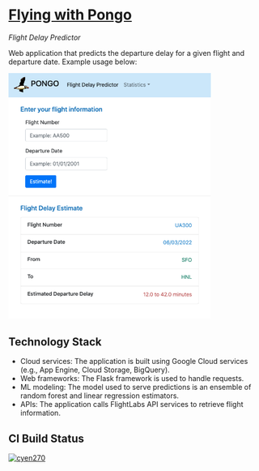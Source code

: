 # [Flying with Pongo](https://flight-pred-347402.uc.r.appspot.com/)
*Flight Delay Predictor*

Web application that predicts the departure delay for a given flight and departure date.  Example usage below:

<img src='https://github.com/cyen270/flight-pred/blob/main/Pongo-Flight-Pred-Example.png' alt='Pongo Example' width='400'>

## Technology Stack
- Cloud services: The application is built using Google Cloud services (e.g., App Engine, Cloud Storage, BigQuery).  
- Web frameworks: The Flask framework is used to handle requests. 
- ML modeling: The model used to serve predictions is an ensemble of random forest and linear regression estimators. 
- APIs: The application calls FlightLabs API services to retrieve flight information. 

## CI Build Status
[![cyen270](https://circleci.com/gh/cyen270/flight-pred.svg?style=svg)](https://circleci.com/gh/cyen270/flight-pred)
